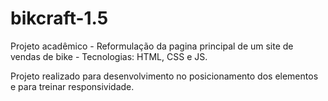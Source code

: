 # bikcraft-1.5
Projeto acadêmico - Reformulação da pagina principal de um site de vendas de bike - Tecnologias: HTML, CSS e JS.

Projeto realizado para desenvolvimento no posicionamento dos elementos e para treinar responsividade.
